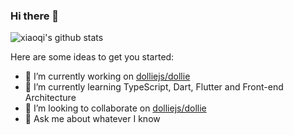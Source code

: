 ### Hi there 👋

![xiaoqi's github stats](https://github-readme-stats.vercel.app/api?username=lenconda&theme=dark&show_icons=true)

<!--
**lenconda/lenconda** is a ✨ _special_ ✨ repository because its `README.md` (this file) appears on your GitHub profile.

Here are some ideas to get you started:

- 🔭 I’m currently working on ...
- 🌱 I’m currently learning ...
- 👯 I’m looking to collaborate on ...
- 🤔 I’m looking for help with ...
- 💬 Ask me about ...
- 📫 How to reach me: ...
- 😄 Pronouns: ...
- ⚡ Fun fact: ...
-->

Here are some ideas to get you started:

- 🔭 I’m currently working on [dolliejs/dollie](https://github.com/dolliejs/dollie)
- 🌱 I’m currently learning TypeScript, Dart, Flutter and Front-end Architecture
- 👯 I’m looking to collaborate on [dolliejs/dollie](https://github.com/dolliejs/dollie)
- 💬 Ask me about whatever I know
